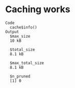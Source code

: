 # Caching works

    Code
      cache$info()
    Output
      $max_size
      10 kB
      
      $total_size
      8.1 kB
      
      $max_total_size
      8.1 kB
      
      $n_pruned
      [1] 0
      

